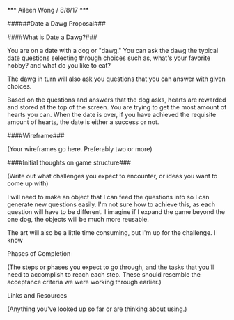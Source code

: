 *** Aileen Wong / 8/8/17 ***

######Date a Dawg Proposal###

####What is Date a Dawg?###

You are on a date with a dog or "dawg." You can ask the dawg the typical date questions selecting through choices such as, what's your favorite hobby? and what do you like to eat? 

The dawg in turn will also ask you questions that you can answer with given choices. 

Based on the questions and answers that the dog asks, hearts are rewarded and stored at the top of the screen. You are trying to get the most amount of hearts you can. When the date is over, if you have achieved the requisite amount of hearts, the date is either a success or not. 

####Wireframe###

(Your wireframes go here. Preferably two or more)

####Initial thoughts on game structure###

(Write out what challenges you expect to encounter, or ideas you want to come up with)

I will need to make an object that I can feed the questions into so I can generate new questions easily. I'm not sure how to achieve this, as each question will have to be different. I imagine if I expand the game beyond the one dog, the objects will be much more reusable. 

The art will also be a little time consuming, but I'm up for the challenge. I know 


Phases of Completion

(The steps or phases you expect to go through, and the tasks that you'll need to accomplish to reach each step. These should resemble the acceptance criteria we were working through earlier.)

Links and Resources

(Anything you've looked up so far or are thinking about using.)

